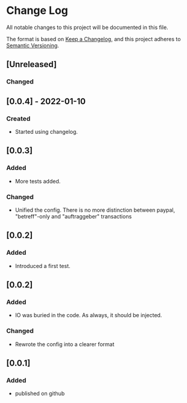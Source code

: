 # Change Log

All notable changes to this project will be documented in this file.

The format is based on [Keep a Changelog](https://keepachangelog.com/en/1.0.0/),
and this project adheres to [Semantic Versioning](https://semver.org/spec/v2.0.0.html).

## [Unreleased]
### Changed

## [0.0.4] - 2022-01-10
### Created
- Started using changelog.

## [0.0.3]
### Added
- More tests added.
### Changed
- Unified the config. There is no more distinction between paypal, "betreff"-only and "auftraggeber" transactions

## [0.0.2]
### Added
- Introduced a first test.

## [0.0.2]
### Added
- IO was buried in the code. As always, it should be injected.
### Changed
- Rewrote the config into a clearer format

## [0.0.1]
### Added
- published on github
